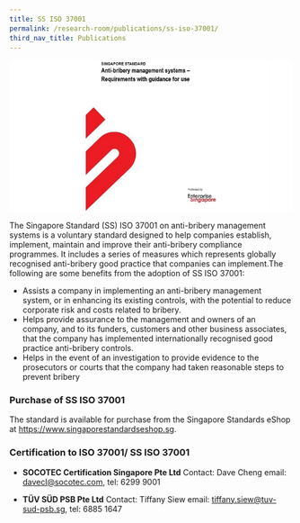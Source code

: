 ```yaml
---
title: SS ISO 37001
permalink: /research-room/publications/ss-iso-37001/
third_nav_title: Publications
---
```



<img src="/images/research-rm_iso.jpg" alt="iso">

The Singapore Standard (SS) ISO 37001 on anti-bribery management systems is a voluntary standard designed to help companies establish, implement, maintain and improve their anti-bribery compliance programmes. It includes a series of measures which represents globally recognised anti-bribery good practice that companies can implement.The following are some benefits from the adoption of SS ISO 37001:

* Assists a company in implementing an anti-bribery management system, or in enhancing its existing controls, with the potential to reduce corporate risk and costs related to bribery.
* Helps provide assurance to the management and owners of an company, and to its funders, customers and other business associates, that the company has implemented internationally recognised good practice anti-bribery controls.
* Helps in the event of an investigation to provide evidence to the prosecutors or courts that the company had taken reasonable steps to prevent bribery

### **Purchase of SS ISO 37001**

The standard is available for purchase from the Singapore Standards eShop at <a href="https://www.singaporestandardseshop.sg" target="_blank">https://www.singaporestandardseshop.sg</a>.

### **Certification to ISO 37001/ SS ISO 37001**

* **SOCOTEC Certification Singapore Pte Ltd**
  Contact: Dave Cheng
  email: <a href = "mailto: davecl@socotec.com">davecl@socotec.com</a>, tel: 6299 9001

* **TÜV SÜD PSB Pte Ltd**
  Contact: Tiffany Siew
  email: <a href = "mailto: tiffany.siew@tuv-sud-psb.sg">tiffany.siew@tuv-sud-psb.sg</a>, tel: 6885 1647
  
  
